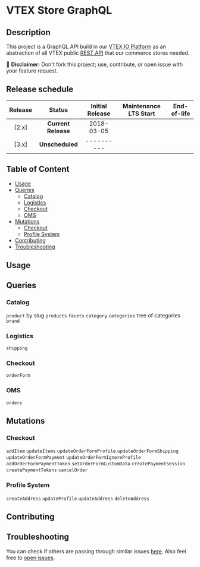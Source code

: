 # VTEX Store GraphQL

## Description

This project is a GraphQL API build in our [VTEX IO Platform](https://vtex.io/) as an abstraction of all VTEX public [REST API](https://help.vtex.com/developer-docs) that our commerce stores needed.

:loudspeaker: **Disclaimer:** Don't fork this project; use, contribute, or open issue with your feature request.

## Release schedule

| Release |       Status        | Initial Release | Maintenance LTS Start | End-of-life | 
| :-----: | :-----------------: | :-------------: | :-------------------: | :---------: | 
|  [2.x]  | **Current Release** |   2018-03-05    |                       |             |
|  [3.x]  | **Unscheduled**     |   ----------    |                       |             |

## Table of Content
- [Usage](#usage)
- [Queries](#queries)
  - [Catalog](#catalog) 
  - [Logistics](#logistics)
  - [Checkout](#checkout)
  - [OMS](#oms)
- [Mutations](#mutations)
  - [Checkout](#checkout)
  - [Profile System](#profile-system)
- [Contributing](#contributing)
- [Troubleshooting](#troubleshooting)

## Usage

## Queries

### Catalog

`product` by slug
`products`
`facets`
`category`
`categories` tree of categories
`brand`

### Logistics 
`shipping`

### Checkout
`orderForm`

### OMS
`orders`

## Mutations

### Checkout

`addItem`
`updateItems`
`updateOrderFormProfile`
`updateOrderFormShipping`
`updateOrderFormPayment`
`updateOrderFormIgnoreProfile`
`addOrderFormPaymentToken`
`setOrderFormCustomData`
`createPaymentSession`
`createPaymentTokens`
`cancelOrder`

### Profile System

`createAddress`
`updateProfile`
`updateAddress`
`deleteAddress`

## Contributing

## Troubleshooting

You can check if others are passing through similar issues [here](https://github.com/vtex-apps/store-graphql/issues). Also feel free to [open issues](https://github.com/vtex-apps/store-graphql/issues/new).
